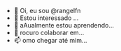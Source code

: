 - 👋 Oi, eu sou @rangelfn
- 👀 Estou interessado ...
- 🌱 aAualmente estou aprendendo...
- 💞️ rocuro colaborar em...
- 📫 omo chegar até mim...

<!---
rangelfn/rangelfn is a ✨ special ✨ repository because its `README.md` (this file) appears on your GitHub profile.
You can click the Preview link to take a look at your changes.
--->
